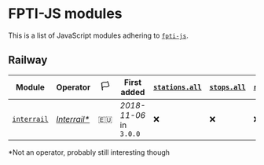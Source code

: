 # FPTI-JS modules

This is a list of JavaScript modules adhering to [`fpti-js`](readme.md).

## Railway

Module | Operator | 🏳️ | First added | [`stations.all`](docs/stations-stops-regions.all.md) | [`stops.all`](docs/stations-stops-regions.all.md) | [`regions.all`](docs/stations-stops-regions.all.md) | [`stations.search`](docs/stations-stops-regions.search.md) | [`stops.search`](docs/stations-stops-regions.search.md) | [`regions.search`](docs/stations-stops-regions.search.md) | [`stations.nearby`](docs/stations-stops-regions.nearby.md) | [`stops.nearby`](docs/stations-stops-regions.nearby.md) | [`regions.nearby`](docs/stations-stops-regions.nearby.md) | [`journeys`](docs/journeys.md) | [`stopovers`](docs/stopovers.md)
--- | --- | --- | --- | --- | --- | --- | --- | --- | --- | --- | --- | --- | --- | ---
[`interrail`](https://github.com/juliuste/interrail) | [*Interrail\**](https://www.interrail.eu/) | 🇪🇺 | *2018-11-06* in `3.0.0` |  ❌ | ❌ | ❌ | ✅ | ❌ | ❌ | ❌ | ❌ | ❌ | ✅ | ❌

\*Not an operator, probably still interesting though
